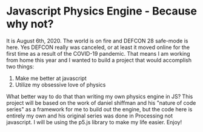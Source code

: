 # Javascript Physics Engine - Because why not?

It is August 6th, 2020. The world is on fire and DEFCON 28 safe-mode is here. Yes DEFCON really was canceled, or at least it moved online for the first time as a result of the COVID-19 pandemic. That means I am working from home this year and I wanted to build a project that would accomplish two things:
1. Make me better at javascript
2. Utilize my obsessive love of physics

What better way to do that than writing my own physics engine in JS? This project will be based on the work of daniel shiffman and his "nature of code series" as a framework for me to build out the engine, but the code here is entirely my own and his original series was done in Processing not javascript. I will be using the p5.js library to make my life easier. Enjoy!